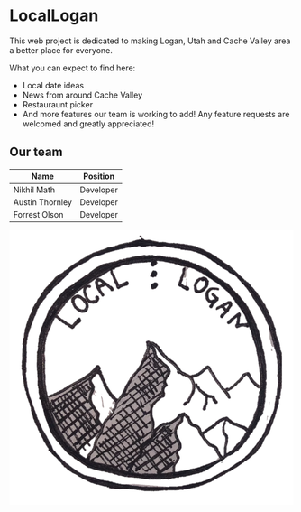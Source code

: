 # LocalLogan

This web project is dedicated to making Logan, Utah and Cache Valley area a better place for everyone.

What you can expect to find here:
- Local date ideas
- News from around Cache Valley
- Restauraunt picker
- And more features our team is working to add! Any feature requests are welcomed and greatly appreciated!

## Our team
Name | Position
------------- | -------------
Nikhil Math  | Developer
Austin Thornley | Developer
Forrest Olson | Developer

![LocalLogan Logo](src/assets/black.png)